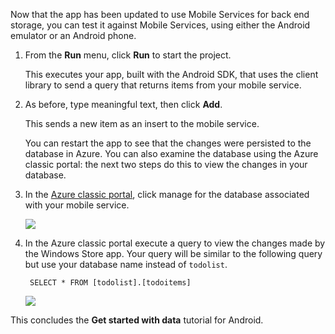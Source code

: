 Now that the app has been updated to use Mobile Services for back end storage, you can test it against Mobile Services, using either the Android emulator or an Android phone.

1. From the **Run** menu, click **Run** to start the project.

    This executes your app, built with the Android SDK, that uses the client library to send a query that returns items from your mobile service.

5. As before, type meaningful text, then click **Add**.

    This sends a new item as an insert to the mobile service.

    You can restart the app to see that the changes were persisted to the database in Azure. You can also examine the database using the Azure classic portal:  the next two steps do this to view the changes in your database.


4. In the [Azure classic portal](https://manage.windowsazure.com/), click manage for the database associated with your mobile service.

    ![](./media/mobile-services-dotnet-backend-windows-store-dotnet-get-started-data/manage-sql-azure-database.png)

5. In the Azure classic portal execute a query to view the changes made by the Windows Store app. Your query will be similar to the following query but use your database name instead of `todolist`.

        SELECT * FROM [todolist].[todoitems]

    ![](./media/mobile-services-dotnet-backend-windows-store-dotnet-get-started-data/sql-azure-query.png)

This concludes the **Get started with data** tutorial for Android.
